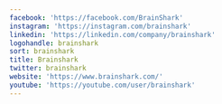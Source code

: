 ```yaml
---
facebook: 'https://facebook.com/BrainShark'
instagram: 'https://instagram.com/brainshark'
linkedin: 'https://linkedin.com/company/brainshark'
logohandle: brainshark
sort: brainshark
title: Brainshark
twitter: brainshark
website: 'https://www.brainshark.com/'
youtube: 'https://youtube.com/user/brainshark'
---
```

